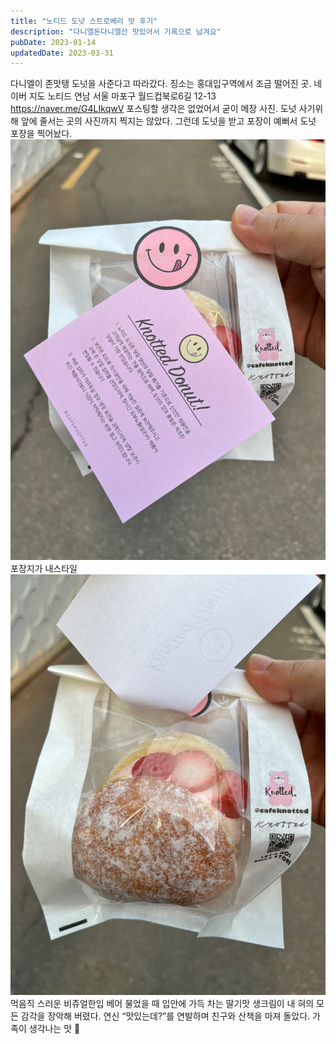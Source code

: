 ```yaml
---
title: "노티드 도넛 스트로베리 맛 후기"
description: "다니엘돈다니엘산 맛있어서 기록으로 남겨요"
pubDate: 2023-01-14
updatedDate: 2023-03-31
---
```


다니엘이 존맛탱 도넛을 사준다고 따라갔다. 징소는 홍대입구역에서 조금 떨어진 곳.
네이버 지도
노티드 연남
서울 마포구 월드컵북로6길 12-13
https://naver.me/G4LIkqwV
포스팅할 생각은 없었어서 굳이 메장 사진. 도넛 사기위해 앞에 줄서는 곳의 사진까지 찍지는 않았다. 그런데 도넛을 받고 포장이 예뻐서 도넛 포장을 찍어놨다.
![포장지가 내스타일](/content/images/2023/01/EFD4E3D5-D1D1-47B0-9B34-8BE0B6BA2DED.jpeg)포장지가 내스타일![먹음직 스러운 비쥬얼](/content/images/2023/01/17C268F6-A159-42A2-97CF-D1F4648A52E1.jpeg)먹음직 스러운 비쥬얼한입 베어 물었을 때 입안에 가득 차는 딸기맛 생크림이 내 혀의 모든 감각을 장악해 버렸다. 연신 “맛있는데?”를 연발하며 친구와 산책을 마져 돌았다.
가족이 생각나는 맛 👅